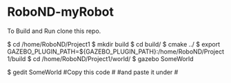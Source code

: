 # RoboND-myRobot
To Build and Run
clone this repo.

$ cd /home/RoboND/Project1
$ mkdir build
$ cd build/
$ cmake ../
$ export GAZEBO_PLUGIN_PATH=${GAZEBO_PLUGIN_PATH}:/home/RoboND/Project1/build
$ cd /home/RoboND/Project1/world/
$ gazebo SomeWorld




$ gedit SomeWorld
#Copy this code
#<plugin name="welcome" filename="welcome.so"/>
#and paste it under
#<world name="default">
  
